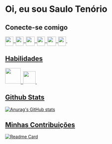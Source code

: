 # Oi, eu sou Saulo Tenório

## Conecte-se comigo
<a href="https://www.linkedin.com/in/saulo-tenorio-048147317/"><img align="center" height="30" width="26" src="https://cdn.jsdelivr.net/gh/devicons/devicon@latest/icons/linkedin/linkedin-original.svg">&nbsp;
<a href="https://x.com/SauloTenor99212"><img align="center" height="30" width="25" src="https://cdn.jsdelivr.net/gh/devicons/devicon@latest/icons/twitter/twitter-original.svg?target=">&nbsp;
<a href="https://www.dio.me/users/saulostenorio"><img align="center" height="30" width="28" src="https://hermes.digitalinnovation.one/assets/diome/logo-minimized.png">&nbsp;
<a href = "mailto: saulostenorio@gmail.com"><img align="center" height="30" width="25" src="https://cdn.jsdelivr.net/gh/devicons/devicon@latest/icons/google/google-original.svg">&nbsp;
<a href="https://discord.com/channels/@saulo6429"><img align="center" height="30" width="28" src="https://www.svgrepo.com/show/353655/discord-icon.svg">&nbsp;
<a href ="https://wa.me/55+11932256145"><img align="center" height="30" width="25" src="https://www.svgrepo.com/show/28155/whatsapp.svg">&nbsp;

## Habilidades
<img width="50" src="https://cdn.jsdelivr.net/gh/devicons/devicon@latest/icons/git/git-original-wordmark.svg">&nbsp;
<img width="40" src="https://cdn.jsdelivr.net/gh/devicons/devicon@latest/icons/github/github-original-wordmark.svg">&nbsp;
                  

## Github Stats
![Anurag's GitHub stats](https://github-readme-stats.vercel.app/api?username=TenorioSaulo&theme=gotham&show_icons=true)


## Minhas Contribuições 
[![Readme Card](https://github-readme-stats.vercel.app/api/pin/?username=TenorioSaulo&theme=gotham&repo=dio-lab-open-source)](https://github.com/TenorioSaulo/github-readme-stats)

